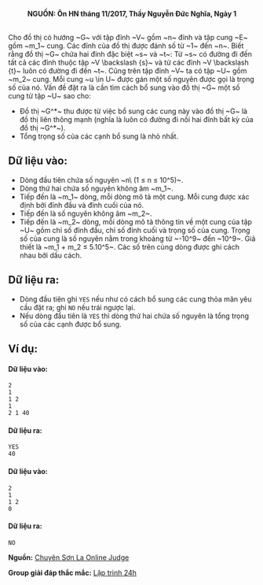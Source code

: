 **<center>NGUỒN: Ôn HN tháng 11/2017, Thầy Nguyễn Đức Nghĩa, Ngày 1</center>**
<br>

Cho đồ thị có hướng ~G~ với tập đỉnh ~V~ gồm ~n~ đỉnh và tập cung ~E~ gồm ~m_1~ cung. Các đỉnh của đồ thị được đánh số từ ~1~ đến ~n~. Biết rằng đồ thị ~G~ chứa hai đỉnh đặc biệt ~s~ và ~t~: Từ ~s~ có đường đi đến tất cả các đỉnh thuộc tập ~V \backslash \{s\}~ và từ các đỉnh ~V \backslash \{t\}~ luôn có đường đi đến ~t~. Cũng trên tập đỉnh ~V~ ta có tập ~U~ gồm ~m_2~ cung. Mỗi cung ~u \in U~ được gán một số nguyên được gọi là trọng số của nó.
Vấn đề đặt ra là cần tìm cách bổ sung vào đồ thị ~G~ một số cung từ tập ~U~ sao cho:
- Đồ thị ~G^*~ thu được từ việc bổ sung các cung này vào đồ thị ~G~ là đồ thị liên thông mạnh (nghĩa là luôn có đường đi nối hai đỉnh bất kỳ của đồ thị ~G^*~).
- Tổng trọng số của các cạnh bổ sung là nhỏ nhất.

## Dữ liệu vào:
- Dòng đầu tiên chứa số nguyên ~n\ (1 ≤ n ≤ 10^5)~.
- Dòng thứ hai chứa số nguyên không âm ~m_1~.
- Tiếp đến là ~m_1~ dòng, mỗi dòng mô tả một cung. Mỗi cung được xác định bởi đỉnh đầu và đỉnh cuối của nó.
- Tiếp đến là số nguyên không âm ~m_2~.
- Tiếp đến là ~m_2~ dòng, mỗi dòng mô tả thông tin về một cung của tập ~U~ gồm chỉ số đỉnh đầu, chỉ số đỉnh cuối và trọng số của cung. Trọng số của cung là số nguyên nằm trong khoảng từ ~-10^9~ đến ~10^9~. Giả thiết là ~m_1 + m_2 ≤ 5.10^5~.
Các số trên cùng dòng được ghi cách nhau bởi dấu cách.

## Dữ liệu ra:
- Dòng đầu tiên ghi `YES` nếu như có cách bổ sung các cung thỏa mãn yêu cầu đặt ra; ghi `NO` nếu trái ngược lại.
- Nếu dòng đầu tiên là `YES` thì dòng thứ hai chứa số nguyên là tổng trọng số của các cạnh được bổ sung.

## Ví dụ:
#### Dữ liệu vào:
```
2
1
1 2
1
2 1 40
```

#### Dữ liệu ra:
```
YES
40
```

#### Dữ liệu vào:
```
2
1
1 2
0
```

#### Dữ liệu ra:
```
NO
```

**Nguồn:** [Chuyên Sơn La Online Judge](http://csloj.ddns.net/)

**Group giải đáp thắc mắc:** [Lập trình 24h](https://www.facebook.com/groups/1386904321519984)